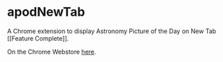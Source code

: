 # apodNewTab
A Chrome extension to display Astronomy Picture of the Day on New Tab [[Feature Complete]].

On the Chrome Webstore [here](https://chrome.google.com/webstore/detail/apod-new-tab/pgnijakmicikmolkbgnnjpfhhkockobl 'Extension').
